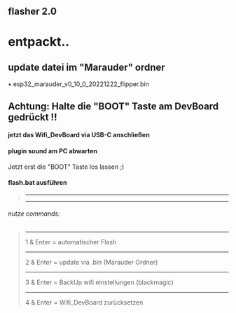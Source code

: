 ## flasher 2.0
# entpackt..

## update datei im "Marauder" ordner 
• esp32_marauder_v0_10_0_20221222_flipper.bin

## Achtung: Halte die "BOOT" Taste am DevBoard gedrückt !!
#### jetzt das Wifi_DevBoard via USB-C anschließen 

#### plugin sound am PC abwarten 
Jetzt erst die "BOOT" Taste los lassen ;)



#### flash.bat ausführen
> _____
> _____
###### nutze commands:
> _____
> 1 & Enter = automatischer Flash
> _____
> 2 & Enter = update via .bin (Marauder Ordner)
> _____
> 3 & Enter = BackUp wifi einstellungen (blackmagic)
> _____
> 4 & Enter = Wifi_DevBoard zurücksetzen










